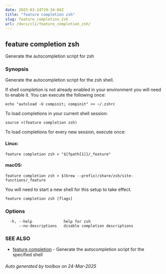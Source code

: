 ```yaml
---
date: 2025-03-24T19:34:04Z
title: "feature completion zsh"
slug: feature_completion_zsh
url: /docs/cli/feature_completion_zsh/
---
```

## feature completion zsh

Generate the autocompletion script for zsh

### Synopsis

Generate the autocompletion script for the zsh shell.

If shell completion is not already enabled in your environment you will need
to enable it.  You can execute the following once:

	echo "autoload -U compinit; compinit" >> ~/.zshrc

To load completions in your current shell session:

	source <(feature completion zsh)

To load completions for every new session, execute once:

#### Linux:

	feature completion zsh > "${fpath[1]}/_feature"

#### macOS:

	feature completion zsh > $(brew --prefix)/share/zsh/site-functions/_feature

You will need to start a new shell for this setup to take effect.


```
feature completion zsh [flags]
```

### Options

```
  -h, --help              help for zsh
      --no-descriptions   disable completion descriptions
```

### SEE ALSO

* [feature completion](feature/docs/cli/feature_completion/)	 - Generate the autocompletion script for the specified shell

###### Auto generated by toolbox on 24-Mar-2025
